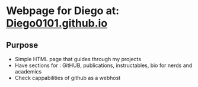 # Webpage for Diego at: [Diego0101.github.io](https://diego0101.github.io/)
## Purpose
- Simple HTML page that guides through my projects
- Have sections for : GitHUB, publications, instructables, bio for nerds and academics
- Check cappabilities of github as a webhost
